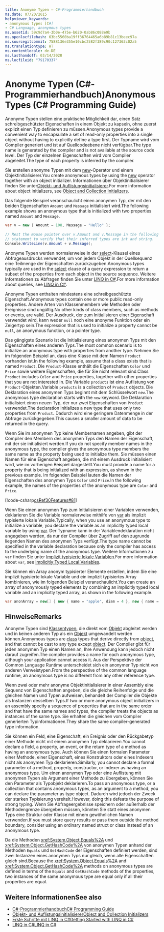 ```yaml
---
title: Anonyme Typen – C#-Programmierhandbuch
ms.date: 07/20/2015
helpviewer_keywords:
- anonymous types [C#]
- C# Language, anonymous types
ms.assetid: 59c9d7a4-3b0e-475e-b620-0ab86c088e9b
ms.openlocfilehash: 63bc5560ba19ff36764465a6b89b81c13beec97a
ms.sourcegitcommit: 7588136e355e10cbc2582f389c90c127363c02a5
ms.translationtype: HT
ms.contentlocale: de-DE
ms.lasthandoff: 03/14/2020
ms.locfileid: "79170337"
---
```

# <a name="anonymous-types-c-programming-guide"></a><span data-ttu-id="b206f-102">Anonyme Typen (C#-Programmierhandbuch)</span><span class="sxs-lookup"><span data-stu-id="b206f-102">Anonymous Types (C# Programming Guide)</span></span>

<span data-ttu-id="b206f-103">Anonyme Typen stellen eine praktische Möglichkeit dar, einen Satz schreibgeschützter Eigenschaften in einem Objekt zu kapseln, ohne zuerst explizit einen Typ definieren zu müssen.</span><span class="sxs-lookup"><span data-stu-id="b206f-103">Anonymous types provide a convenient way to encapsulate a set of read-only properties into a single object without having to explicitly define a type first.</span></span> <span data-ttu-id="b206f-104">Der Typname wird vom Compiler generiert und ist auf Quellcodeebene nicht verfügbar.</span><span class="sxs-lookup"><span data-stu-id="b206f-104">The type name is generated by the compiler and is not available at the source code level.</span></span> <span data-ttu-id="b206f-105">Der Typ der einzelnen Eigenschaften wird vom Compiler abgeleitet.</span><span class="sxs-lookup"><span data-stu-id="b206f-105">The type of each property is inferred by the compiler.</span></span>  
  
 <span data-ttu-id="b206f-106">Sie erstellen anonyme Typen mit dem [new](../../language-reference/operators/new-operator.md)-Operator und einem Objektinitialisierer.</span><span class="sxs-lookup"><span data-stu-id="b206f-106">You create anonymous types by using the [new](../../language-reference/operators/new-operator.md) operator together with an object initializer.</span></span> <span data-ttu-id="b206f-107">Informationen über Objektinitialisierer finden Sie unter[Objekt- und Auflistungsinitialisierer](./object-and-collection-initializers.md).</span><span class="sxs-lookup"><span data-stu-id="b206f-107">For more information about object initializers, see [Object and Collection Initializers](./object-and-collection-initializers.md).</span></span>  
  
 <span data-ttu-id="b206f-108">Das folgende Beispiel veranschaulicht einen anonymen Typ, der mit den beiden Eigenschaften `Amount` und `Message` initialisiert wird.</span><span class="sxs-lookup"><span data-stu-id="b206f-108">The following example shows an anonymous type that is initialized with two properties named `Amount` and `Message`.</span></span>  
  
```csharp  
var v = new { Amount = 108, Message = "Hello" };  
  
// Rest the mouse pointer over v.Amount and v.Message in the following  
// statement to verify that their inferred types are int and string.  
Console.WriteLine(v.Amount + v.Message);  
```  
  
 <span data-ttu-id="b206f-109">Anonyme Typen werden normalerweise in der [select](../../language-reference/keywords/select-clause.md)-Klausel eines Abfrageausdrucks verwendet, um von jedem Objekt in der Quellsequenz eine Teilmenge der Eigenschaften zurückzugeben.</span><span class="sxs-lookup"><span data-stu-id="b206f-109">Anonymous types typically are used in the [select](../../language-reference/keywords/select-clause.md) clause of a query expression to return a subset of the properties from each object in the source sequence.</span></span> <span data-ttu-id="b206f-110">Weitere Informationen zu Abfragen finden Sie unter [LINQ in C#](../../linq/index.md).</span><span class="sxs-lookup"><span data-stu-id="b206f-110">For more information about queries, see [LINQ in C#](../../linq/index.md).</span></span>  
  
 <span data-ttu-id="b206f-111">Anonyme Typen enthalten mindestens eine schreibgeschützte Eigenschaft.</span><span class="sxs-lookup"><span data-stu-id="b206f-111">Anonymous types contain one or more public read-only properties.</span></span> <span data-ttu-id="b206f-112">Andere Arten von Klassenmembern wie Methoden oder Ereignisse sind ungültig.</span><span class="sxs-lookup"><span data-stu-id="b206f-112">No other kinds of class members, such as methods or events, are valid.</span></span> <span data-ttu-id="b206f-113">Der Ausdruck, der zum Initialisieren einer Eigenschaft verwendet wird, kann weder `null` noch eine anonyme Funktion oder ein Zeigertyp sein.</span><span class="sxs-lookup"><span data-stu-id="b206f-113">The expression that is used to initialize a property cannot be `null`, an anonymous function, or a pointer type.</span></span>  
  
 <span data-ttu-id="b206f-114">Das gängigste Szenario ist die Initialisierung eines anonymen Typs mit den Eigenschaften eines anderen Typs.</span><span class="sxs-lookup"><span data-stu-id="b206f-114">The most common scenario is to initialize an anonymous type with properties from another type.</span></span> <span data-ttu-id="b206f-115">Nehmen Sie im folgenden Beispiel an, dass eine Klasse mit dem Namen `Product` vorhanden ist.</span><span class="sxs-lookup"><span data-stu-id="b206f-115">In the following example, assume that a class exists that is named `Product`.</span></span> <span data-ttu-id="b206f-116">Die `Product`-Klasse enthält die Eigenschaften `Color` und `Price` sowie weitere Eigenschaften, die für Sie nicht relevant sind.</span><span class="sxs-lookup"><span data-stu-id="b206f-116">Class `Product` includes `Color` and `Price` properties, together with other properties that you are not interested in.</span></span> <span data-ttu-id="b206f-117">Die Variable `products` ist eine Auflistung von `Product`-Objekten.</span><span class="sxs-lookup"><span data-stu-id="b206f-117">Variable `products` is a collection of `Product` objects.</span></span> <span data-ttu-id="b206f-118">Die Deklaration eines anonymen Typs beginnt mit dem Schlüsselwort `new`.</span><span class="sxs-lookup"><span data-stu-id="b206f-118">The anonymous type declaration starts with the `new` keyword.</span></span> <span data-ttu-id="b206f-119">Die Deklaration initialisiert einen neuen Typ, der nur zwei Eigenschaften von `Product` verwendet.</span><span class="sxs-lookup"><span data-stu-id="b206f-119">The declaration initializes a new type that uses only two properties from `Product`.</span></span> <span data-ttu-id="b206f-120">Dadurch wird eine geringere Datenmenge in der Abfrage zurückgegeben.</span><span class="sxs-lookup"><span data-stu-id="b206f-120">This causes a smaller amount of data to be returned in the query.</span></span>  
  
 <span data-ttu-id="b206f-121">Wenn Sie im anonymen Typ keine Membernamen angeben, gibt der Compiler den Membern des anonymen Typs den Namen der Eigenschaft, mit der sie initialisiert werden.</span><span class="sxs-lookup"><span data-stu-id="b206f-121">If you do not specify member names in the anonymous type, the compiler gives the anonymous type members the same name as the property being used to initialize them.</span></span> <span data-ttu-id="b206f-122">Sie müssen einen Namen für eine Eigenschaft angeben, die mit einem Ausdruck initialisiert wird, wie im vorherigen Beispiel dargestellt.</span><span class="sxs-lookup"><span data-stu-id="b206f-122">You must provide a name for a property that is being initialized with an expression, as shown in the previous example.</span></span> <span data-ttu-id="b206f-123">Im folgenden Beispiel lauten die Namen der Eigenschaften des anonymen Typs `Color` und `Price`.</span><span class="sxs-lookup"><span data-stu-id="b206f-123">In the following example, the names of the properties of the anonymous type are `Color` and `Price`.</span></span>  
  
 [!code-csharp[csRef30Features#81](~/samples/snippets/csharp/VS_Snippets_VBCSharp/csRef30Features/CS/csref30.cs#81)]  
  
 <span data-ttu-id="b206f-124">Wenn Sie einen anonymen Typ zum Initialisieren einer Variablen verwenden, deklarieren Sie die Variable normalerweise mithilfe von [var](../../language-reference/keywords/var.md) als implizit typisierte lokale Variable.</span><span class="sxs-lookup"><span data-stu-id="b206f-124">Typically, when you use an anonymous type to initialize a variable, you declare the variable as an implicitly typed local variable by using [var](../../language-reference/keywords/var.md).</span></span> <span data-ttu-id="b206f-125">Der Typname kann in der Variablendeklaration nicht angegeben werden, da nur der Compiler über Zugriff auf den zugrunde liegenden Namen des anonymen Typs verfügt.</span><span class="sxs-lookup"><span data-stu-id="b206f-125">The type name cannot be specified in the variable declaration because only the compiler has access to the underlying name of the anonymous type.</span></span> <span data-ttu-id="b206f-126">Weitere Informationen zu `var` finden Sie unter [Implizit typisierte lokale Variablen](./implicitly-typed-local-variables.md).</span><span class="sxs-lookup"><span data-stu-id="b206f-126">For more information about `var`, see [Implicitly Typed Local Variables](./implicitly-typed-local-variables.md).</span></span>  
  
 <span data-ttu-id="b206f-127">Sie können ein Array anonym typisierter Elemente erstellen, indem Sie eine implizit typisierte lokale Variable und ein implizit typisiertes Array kombinieren, wie im folgenden Beispiel veranschaulicht.</span><span class="sxs-lookup"><span data-stu-id="b206f-127">You can create an array of anonymously typed elements by combining an implicitly typed local variable and an implicitly typed array, as shown in the following example.</span></span>  
  
```csharp  
var anonArray = new[] { new { name = "apple", diam = 4 }, new { name = "grape", diam = 1 }};  
```  
  
## <a name="remarks"></a><span data-ttu-id="b206f-128">Hinweise</span><span class="sxs-lookup"><span data-stu-id="b206f-128">Remarks</span></span>  
 <span data-ttu-id="b206f-129">Anonyme Typen sind [Klassentypen](../../language-reference/keywords/class.md), die direkt vom [Objekt](../../language-reference/builtin-types/reference-types.md) abgleitet werden und in keinen anderen Typ als ein [Objekt](../../language-reference/builtin-types/reference-types.md) umgewandelt werden können.</span><span class="sxs-lookup"><span data-stu-id="b206f-129">Anonymous types are [class](../../language-reference/keywords/class.md) types that derive directly from [object](../../language-reference/builtin-types/reference-types.md), and that cannot be cast to any type except [object](../../language-reference/builtin-types/reference-types.md).</span></span> <span data-ttu-id="b206f-130">Der Compiler gibt für jeden anonymen Typ einen Namen an, Ihre Anwendung kann jedoch nicht darauf zugreifen.</span><span class="sxs-lookup"><span data-stu-id="b206f-130">The compiler provides a name for each anonymous type, although your application cannot access it.</span></span> <span data-ttu-id="b206f-131">Aus der Perspektive der Common Language Runtime unterscheidet sich ein anonymer Typ nicht von anderen Verweistypen.</span><span class="sxs-lookup"><span data-stu-id="b206f-131">From the perspective of the common language runtime, an anonymous type is no different from any other reference type.</span></span>  
  
 <span data-ttu-id="b206f-132">Wenn zwei oder mehr anonyme Objektinitialisierer in einer Assembly eine Sequenz von Eigenschaften angeben, die die gleiche Reihenfolge und die gleichen Namen und Typen aufweisen, behandelt der Compiler die Objekte als Instanzen desselben Typs.</span><span class="sxs-lookup"><span data-stu-id="b206f-132">If two or more anonymous object initializers in an assembly specify a sequence of properties that are in the same order and that have the same names and types, the compiler treats the objects as instances of the same type.</span></span> <span data-ttu-id="b206f-133">Sie erhalten die gleichen vom Compiler generierten Typinformationen.</span><span class="sxs-lookup"><span data-stu-id="b206f-133">They share the same compiler-generated type information.</span></span>  
  
 <span data-ttu-id="b206f-134">Sie können ein Feld, eine Eigenschaft, ein Ereignis oder den Rückgabetyp einer Methode nicht mit einem anonymen Typ deklarieren.</span><span class="sxs-lookup"><span data-stu-id="b206f-134">You cannot declare a field, a property, an event, or the return type of a method as having an anonymous type.</span></span> <span data-ttu-id="b206f-135">Auch können Sie einen formalen Parameter einer Methode, einer Eigenschaft, eines Konstruktors oder eines Indexers nicht als anonymen Typ deklarieren.</span><span class="sxs-lookup"><span data-stu-id="b206f-135">Similarly, you cannot declare a formal parameter of a method, property, constructor, or indexer as having an anonymous type.</span></span> <span data-ttu-id="b206f-136">Um einen anonymen Typ oder eine Auflistung mit anonymen Typen als Argument einer Methode zu übergeben, können Sie den Parameter als Typobjekt deklarieren.</span><span class="sxs-lookup"><span data-stu-id="b206f-136">To pass an anonymous type, or a collection that contains anonymous types, as an argument to a method, you can declare the parameter as type object.</span></span> <span data-ttu-id="b206f-137">Dadurch wird jedoch der Zweck der starken Typisierung vereitelt.</span><span class="sxs-lookup"><span data-stu-id="b206f-137">However, doing this defeats the purpose of strong typing.</span></span> <span data-ttu-id="b206f-138">Wenn Sie Abfrageergebnisse speichern oder außerhalb der Methodengrenze übergeben müssen, könnten Sie statt eines anonymen Typs eine Struktur oder Klasse mit einem gewöhnlichen Namen verwenden.</span><span class="sxs-lookup"><span data-stu-id="b206f-138">If you must store query results or pass them outside the method boundary, consider using an ordinary named struct or class instead of an anonymous type.</span></span>  
  
 <span data-ttu-id="b206f-139">Da die Methoden <xref:System.Object.Equals%2A> und <xref:System.Object.GetHashCode%2A> von anonymen Typen anhand der Methoden `Equals` und `GetHashCode` der Eigenschaften definiert werden, sind zwei Instanzen eines anonymen Typs nur gleich, wenn alle Eigenschaften gleich sind.</span><span class="sxs-lookup"><span data-stu-id="b206f-139">Because the <xref:System.Object.Equals%2A> and <xref:System.Object.GetHashCode%2A> methods on anonymous types are defined in terms of the `Equals` and `GetHashCode` methods of the properties, two instances of the same anonymous type are equal only if all their properties are equal.</span></span>  
  
## <a name="see-also"></a><span data-ttu-id="b206f-140">Weitere Informationen</span><span class="sxs-lookup"><span data-stu-id="b206f-140">See also</span></span>

- [<span data-ttu-id="b206f-141">C#-Programmierhandbuch</span><span class="sxs-lookup"><span data-stu-id="b206f-141">C# Programming Guide</span></span>](../index.md)
- [<span data-ttu-id="b206f-142">Objekt- und Auflistungsinitialisierer</span><span class="sxs-lookup"><span data-stu-id="b206f-142">Object and Collection Initializers</span></span>](./object-and-collection-initializers.md)
- [<span data-ttu-id="b206f-143">Erste Schritte mit LINQ in C#</span><span class="sxs-lookup"><span data-stu-id="b206f-143">Getting Started with LINQ in C#</span></span>](../concepts/linq/index.md)
- [<span data-ttu-id="b206f-144">LINQ in C#</span><span class="sxs-lookup"><span data-stu-id="b206f-144">LINQ in C#</span></span>](../../linq/index.md)
